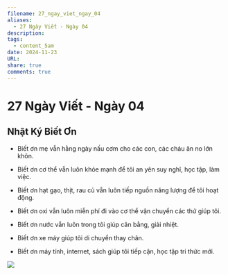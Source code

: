 ```yaml
---
filename: 27_ngay_viet_ngay_04
aliases:
  - 27 Ngày Viết - Ngày 04
description: 
tags:
  - content_5am
date: 2024-11-23
URL: 
share: true
comments: true
---
```

# 27 Ngày Viết - Ngày 04

## Nhật Ký Biết Ơn

- Biết ơn mẹ vẫn hằng ngày nấu cơm cho các con, các cháu ăn no lớn khôn.

- Biết ơn cơ thể vẫn luôn khỏe mạnh để tôi an yên suy nghĩ, học tập, làm việc.

- Biết ơn hạt gạo, thịt, rau củ vẫn luôn tiếp nguồn năng lượng để tôi hoạt động.

- Biết ơn oxi vẫn luôn miễn phí đi vào cơ thể vận chuyển các thứ giúp tôi.

- Biết ơn nước vẫn luôn trong tôi giúp cân bằng, giải nhiệt.

- Biết ơn xe máy giúp tôi di chuyển thay chân.

- Biết ơn máy tính, internet, sách giúp tôi tiếp cận, học tập tri thức mới.



![](https://lh3.googleusercontent.com/pw/AP1GczMPEh9GAVo3oz4vj3ByNXtP6gsTXR5wtCTcn5OjuIMiy40MbX0mAjmu1oQ0O_WWWQiOwkjnUR0Ytld1ZlDcT8JLCWy1hjDqemMkxP9LqUNKgGfIikq_fLWe2a2wW8rHoJPwpGZLN9li84lG2FIkRzXi=w659-h879-s-no-gm?authuser=0)
